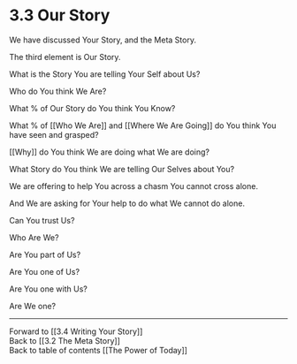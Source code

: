 # 3.3 Our Story

We have discussed Your Story, and the Meta Story. 

The third element is Our Story.  

What is the Story You are telling Your Self about Us?  

Who do You think We Are?  

What % of Our Story do You think You Know?  

What % of [[Who We Are]] and [[Where We Are Going]] do You think You have seen and grasped?  

[[Why]] do You think We are doing what We are doing?  

What Story do You think We are telling Our Selves about You?  

We are offering to help You across a chasm You cannot cross alone.  

And We are asking for Your help to do what We cannot do alone.  

Can You trust Us?  

Who Are We?  

Are You part of Us?  

Are You one of Us?  

Are You one with Us?  

Are We one?  

___

Forward to [[3.4 Writing Your Story]]  
Back to [[3.2 The Meta Story]]  
Back to table of contents [[The Power of Today]]  